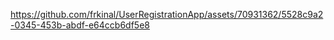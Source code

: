 

https://github.com/frkinal/UserRegistrationApp/assets/70931362/5528c9a2-0345-453b-abdf-e64ccb6df5e8

